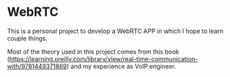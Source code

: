 # WebRTC
This is a personal project to develop a WebRTC APP in which I hope to learn couple things.

Most of the theory used in this project comes from this book (https://learning.oreilly.com/library/view/real-time-communication-with/9781449371869) and my experience as VoIP engineer. 